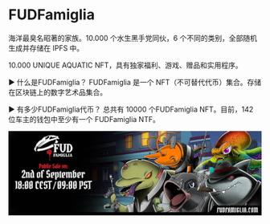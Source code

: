 # FUDFamiglia

海洋最臭名昭著的家族。10.000 个水生黑手党同伙，6 个不同的类别，全部随机生成并存储在 IPFS 中。

10.000 UNIQUE AQUATIC NFT，具有独家福利、游戏、赠品和实用程序。

▶ 什么是FUDFamiglia？
FUDFamiglia 是一个 NFT（不可替代代币）集合。存储在区块链上的数字艺术品集合。

▶ 有多少FUDFamiglia代币？
总共有 10000 个FUDFamiglia NFT。目前，142 位车主的钱包中至少有一个 FUDFamiglia NTF。

![nft](512343223.jpg)
